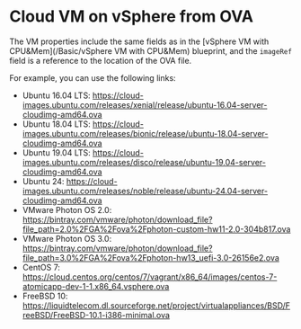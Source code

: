 # Cloud VM on vSphere from OVA

The VM properties include the same fields as in the [vSphere VM with CPU&Mem](/Basic/vSphere VM with CPU&Mem) blueprint,
and the `imageRef` field is a reference to the location of the OVA file.

For example, you can use the following links:
- Ubuntu 16.04 LTS: https://cloud-images.ubuntu.com/releases/xenial/release/ubuntu-16.04-server-cloudimg-amd64.ova
- Ubuntu 18.04 LTS: https://cloud-images.ubuntu.com/releases/bionic/release/ubuntu-18.04-server-cloudimg-amd64.ova
- Ubuntu 19.04 LTS: https://cloud-images.ubuntu.com/releases/disco/release/ubuntu-19.04-server-cloudimg-amd64.ova
- Ubuntu 24: https://cloud-images.ubuntu.com/releases/noble/release/ubuntu-24.04-server-cloudimg-amd64.ova
- VMware Photon OS 2.0: https://bintray.com/vmware/photon/download_file?file_path=2.0%2FGA%2Fova%2Fphoton-custom-hw11-2.0-304b817.ova
- VMware Photon OS 3.0: https://bintray.com/vmware/photon/download_file?file_path=3.0%2FGA%2Fova%2Fphoton-hw13_uefi-3.0-26156e2.ova
- CentOS 7: https://cloud.centos.org/centos/7/vagrant/x86_64/images/centos-7-atomicapp-dev-1-1.x86_64.vsphere.ova
- FreeBSD 10: https://liquidtelecom.dl.sourceforge.net/project/virtualappliances/BSD/FreeBSD/FreeBSD-10.1-i386-minimal.ova
